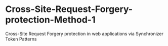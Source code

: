 # Cross-Site-Request-Forgery-protection-Method-1
Cross-Site Request Forgery protection in web applications via Synchronizer Token Patterns
